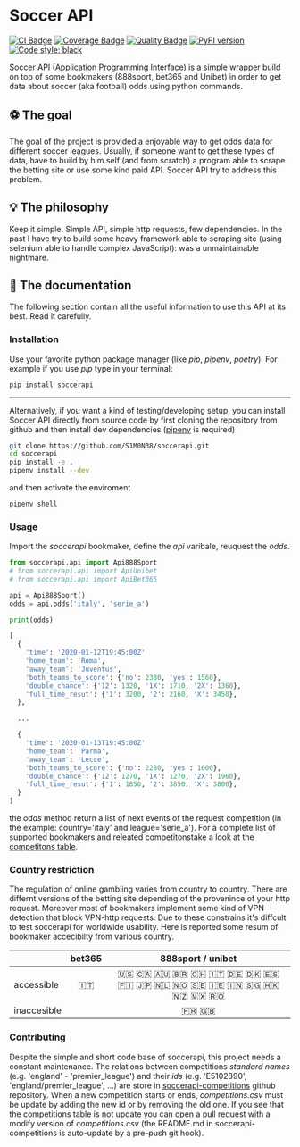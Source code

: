 # Soccer API

[![CI Badge](https://github.com/S1M0N38/soccerapi/workflows/CI/badge.svg)](https://github.com/S1M0N38/soccer-api/actions)
[![Coverage Badge](https://api.codacy.com/project/badge/Coverage/5bad465c97414d86ba0931c40f0a2c95)](https://www.codacy.com/manual/S1M0N38/soccer-api?utm_source=github.com&amp;utm_medium=referral&amp;utm_content=S1M0N38/soccer-api&amp;utm_campaign=Badge_Coverage)
[![Quality Badge](https://api.codacy.com/project/badge/Grade/5bad465c97414d86ba0931c40f0a2c95)](https://www.codacy.com/manual/S1M0N38/soccer-api?utm_source=github.com&amp;utm_medium=referral&amp;utm_content=S1M0N38/soccer-api&amp;utm_campaign=Badge_Grade)
[![PyPI version](https://badge.fury.io/py/soccerapi.svg)](https://badge.fury.io/py/soccerapi)
[![Code style: black](https://img.shields.io/badge/code%20style-black-000000.svg)](https://github.com/psf/black)

Soccer API (Application Programming Interface) is a simple wrapper build on top
of some bookmakers (888sport, bet365 and Unibet) in order to get data about
soccer (aka football) odds using python commands.

## ⚽️ The goal

The goal of the project is provided a enjoyable way to get odds data for
different soccer leagues. Usually, if someone want to get these types of data,
have to build by him self (and from scratch) a program able to scrape the
betting site or use some kind paid API. Soccer API try to address this problem.

## 💡 The philosophy

Keep it simple. Simple API, simple http requests, few dependencies. In the past
I have try to build some heavy framework able to scraping site (using selenium
able to handle complex JavaScript): was a unmaintainable nightmare.

## 📘 The documentation

The following section contain all the useful information to use this API at
its best. Read it carefully.

### Installation

Use your favorite python package manager (like *pip*, *pipenv*, *poetry*). For
example if you use *pip* type in your terminal:

```bash
pip install soccerapi
```

------------------------------------------------------------------------------

Alternatively, if you want a kind of testing/developing setup, you can install
Soccer API directly from source code by first cloning the repository from github
and then install dev dependencies ([pipenv](https://pipenv.pypa.io/en/latest/)
is required)

```bash
git clone https://github.com/S1M0N38/soccerapi.git
cd soccerapi
pip install -e .
pipenv install --dev
```

and then activate the enviroment

```bash
pipenv shell
```

### Usage

Import the *soccerapi* bookmaker, define the *api* varibale, reuquest the *odds*.

```python
from soccerapi.api import Api888Sport
# from soccerapi.api import ApiUnibet
# from soccerapi.api import ApiBet365

api = Api888Sport()
odds = api.odds('italy', 'serie_a')

print(odds)
```

```python
[
  {
    'time': '2020-01-12T19:45:00Z'
    'home_team': 'Roma',
    'away_team': 'Juventus',
    'both_teams_to_score': {'no': 2380, 'yes': 1560},
    'double_chance': {'12': 1320, '1X': 1710, '2X': 1360},
    'full_time_resut': {'1': 3200, '2': 2160, 'X': 3450},
  },

  ...

  {
    'time': '2020-01-13T19:45:00Z'
    'home_team': 'Parma',
    'away_team': 'Lecce',
    'both_teams_to_score': {'no': 2280, 'yes': 1600},
    'double_chance': {'12': 1270, '1X': 1270, '2X': 1960},
    'full_time_resut': {'1': 1850, '2': 3850, 'X': 3800},
  }
]
```

the *odds* method return a list of next events of the request competition
(in the example: country='italy' and league='serie_a'). For a complete list
of supported bookmakers and releated competitonstake a look at the
[competitons table](https://github.com/S1M0N38/soccerapi-competitions#competitions).

### Country restriction

The regulation of online gambling varies from country to country. There are
differnt versions of the betting site depending of the provenince of your
http request. Moreover most of bookmakers implement some kind of VPN detection
that block VPN-http requests. Due to these constrains it's diffcult to test
soccerapi for worldwide usability. Here is reported some resum of bookmaker
accecibilty from various country.

|           | bet365 | 888sport / unibet |
|-----------| :----: | :---------------: |
|accessible | :it:   | :us: :canada: :australia: :brazil: :switzerland: :it: :de: :denmark: :es: :finland: :jp: :netherlands: :norway: :sweden: :ireland: :india: :singapore: :hong_kong: :new_zealand: :mexico: :romania:|
|inaccesible|        | :fr: :uk: |

### Contributing

Despite the simple and short code base of soccerapi, this project needs a
constant maintenance. The relations between competitions _standard names_ (e.g.
'england' - 'premier_league') and their _ids_ (e.g. 'E5102890',
'england/premier_league', ...) are store in
[soccerapi-competitions](https://github.com/S1M0N38/soccerapi-competitions)
github repository. When a new competition starts or ends, _competitions.csv_
must be update by adding the new id or by removing the old one. If you see that
the competitions table is not update you can open a pull request with a modify
version of _competitions.csv_ (the README.md in soccerapi-competitions is
auto-update by a pre-push git hook).
